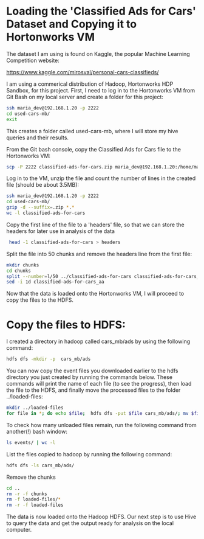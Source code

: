# Loading the 'Classified Ads for Cars' Dataset and Copying it to Hortonworks VM

The dataset I am using is found on Kaggle, the popular Machine Learning Competition website:

https://www.kaggle.com/mirosval/personal-cars-classifieds/

I am using a commerical distribution of Hadoop, Hortonworks HDP Sandbox, for this project. First, I need to log in to the Hortonworks VM from Git Bash on my local server and create a folder for this project:

```bash
ssh maria_dev@192.168.1.20 -p 2222
cd used-cars-mb/
exit
```
This creates a folder called used-cars-mb, where I will store my hive queries and their results.

From the Git bash console, copy the Classified Ads for Cars file to the Hortonworks VM:

```bash
scp -P 2222 classified-ads-for-cars.zip maria_dev@192.168.1.20:/home/maria_dev/used-cars-mb
```

Log in to the VM, unzip the file and count the number of lines in the created file (should be about 3.5MB):

```bash
ssh maria_dev@192.168.1.20 -p 2222
cd used-cars-mb/
gzip -d --suffix=.zip *.*
wc -l classified-ads-for-cars
```

Copy the first line of the file to a 'headers' file, so that we can store the headers for later use in analysis of the data

```bash
 head -1 classified-ads-for-cars > headers
```

Split the file into 50 chunks and remove the headers line from the first file:

```bash
mkdir chunks
cd chunks
split --number=l/50 ../classified-ads-for-cars classified-ads-for-cars_
sed -i 1d classified-ads-for-cars_aa
```

Now that the data is loaded onto the Hortonworks VM, I will proceed to copy the files to the HDFS.

# Copy the files to HDFS: 

I created a directory in hadoop called cars_mb/ads by using the following command: 
   
 ```bash
 hdfs dfs -mkdir -p  cars_mb/ads
 ```

You can now copy the event files you downloaded earlier to the hdfs directory you just created by running the commands below. These commands will print the name of each file (to see the progress), then load the file to the HDFS, and finally move the processed files to the folder ../loaded-files:
 
```bash
mkdir ../loaded-files
for file in *; do echo $file;  hdfs dfs -put $file cars_mb/ads/; mv $file -f ../loaded-files; done
```

To check how many unloaded files remain, run the following command from another(!) bash window:

```bash
ls events/ | wc -l
```

List the files copied to hadoop by running the following command: 

```bash
hdfs dfs -ls cars_mb/ads/
```

Remove the chunks

```bash
cd ..
rm -r -f chunks
rm -f loaded-files/*
rm -r -f loaded-files
```

The data is now loaded onto the Hadoop HDFS. Our next step is to use Hive to query the data and get the output ready for analysis on the local computer.
